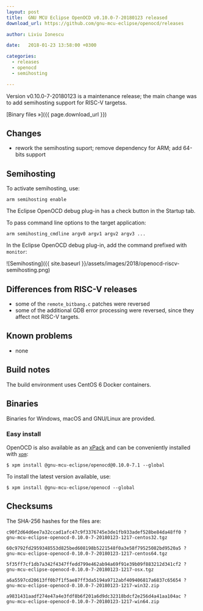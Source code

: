 ```yaml
---
layout: post
title:  GNU MCU Eclipse OpenOCD v0.10.0-7-20180123 released
download_url: https://github.com/gnu-mcu-eclipse/openocd/releases

author: Liviu Ionescu

date:   2018-01-23 13:58:00 +0300

categories:
  - releases
  - openocd
  - semihosting

---
```


Version v0.10.0-7-20180123 is a maintenance release; the main change was to add semihosting support for RISC-V targetss. 

[Binary files »]({{ page.download_url }})

## Changes

* rework the semihosting suport; remove dependency for ARM; add 64-bits support

## Semihosting

To activate semihosting, use:

```
arm semihosting enable
```

The Eclipse OpenOCD debug plug-in has a check button in the Startup tab.

To pass command line options to the target application:

```
arm semihosting_cmdline argv0 argv1 argv2 argv3 ...
```

In the Eclipse OpenOCD debug plug-in, add the command prefixed with `monitor`:

![Semihosting]({{ site.baseurl }}/assets/images/2018/openocd-riscv-semihosting.png)

## Differences from RISC-V releases

* some of the `remote_bitbang.c` patches were reversed
* some of the additional GDB error processing were reversed, since they affect not RISC-V targets.

## Known problems

* none

## Build notes

The build environment uses CentOS 6 Docker containers.

## Binaries

Binaries for Windows, macOS and GNU/Linux are provided. 

### Easy install

OpenOCD is also available as an [xPack](https://www.npmjs.com/package/@gnu-mcu-eclipse/openocd) and can be conveniently installed with [`xpm`](https://www.npmjs.com/package/xpm):

```console
$ xpm install @gnu-mcu-eclipse/openocd@0.10.0-7.1 --global
```

To install the latest version available, use:

```console
$ xpm install @gnu-mcu-eclipse/openocd --global
```

## Checksums

The SHA-256 hashes for the files are:

```
c90f2d64d6ee7a32ccad1afc47c9f3376745e3de1fb933adef528be84da48ff0 ?
gnu-mcu-eclipse-openocd-0.10.0-7-20180123-1217-centos32.tgz

60c9792fd2959348553d825bed608198b5221548f0a3e58f79525082bd9520a5 ?
gnu-mcu-eclipse-openocd-0.10.0-7-20180123-1217-centos64.tgz

5f35ff7cf1db7a342f4347ffedd799e462ab94a69f91e39b09f883212d341cf2 ?
gnu-mcu-eclipse-openocd-0.10.0-7-20180123-1217-osx.tgz

a6a5597cd20613ff0b7f1f5ae87ff3da5194a9712abf409406817a6837c65654 ?
gnu-mcu-eclipse-openocd-0.10.0-7-20180123-1217-win32.zip

a9831431aadf274e47a4e3fdf8b6f201a6d9dc32318bdcf2e256d4a41aa104ac ?
gnu-mcu-eclipse-openocd-0.10.0-7-20180123-1217-win64.zip
```